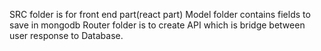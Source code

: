 SRC folder is for front end part(react part)
Model folder contains fields to save in mongodb
Router folder is to create API which is bridge between user response to Database.

